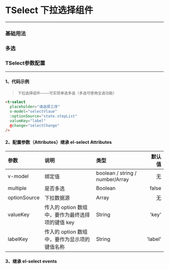# TSelect 下拉选择组件
---
### 基础用法

<demo src="../../demos/TSelect/base.vue"></demo>

### 多选

<demo src="../../demos/TSelect/multiple.vue"></demo>

### TSelect参数配置

*****
#### 1、代码示例

>`下拉选择组件————可实现单选多选（多选可使用全选功能）`


```html
<t-select
  placeholder="请选择工序"
  v-model="selectVlaue"
  :optionSource="state.stepList"
  valueKey="label"
  @change="selectChange"
/>
```

#### 2、配置参数（Attributes）继承 el-select Attributes

| 参数 | 说明 | 类型 | 默认值 |
| :-- | :-- | :-- | --: |
| v-model | 绑定值 | boolean / string / number/Array | 无 |
| multiple | 是否多选 | Boolean | false |
| optionSource | 下拉数据源 | Array | 无 |
| valueKey | 传入的 option 数组中，要作为最终选择项的键值 key | String | 'key' |
| labelKey | 传入的 option 数组中，要作为显示项的键值名称 | String | 'label' |

#### 3、继承 el-select events

